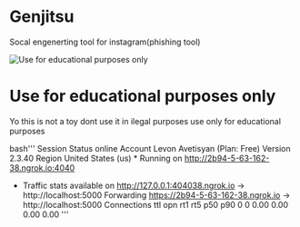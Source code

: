 # Genjitsu
Socal engenerting tool for instagram(phishing tool)

![Use for educational purposes only](https://64.media.tumblr.com/7bc0f78dfec41ffda995a9bae1f7c7ba/tumblr_osszmdNpUL1vz54q7o2_540.gifv)

# Use for educational purposes only
Yo this is not a toy dont use it in ilegal purposes use only for educational purposes

bash'''
                                                                                                                                                                                                     Session Status                online                                                                                                                                                                 Account                       Levon Avetisyan (Plan: Free)                                                                                                                                           Version                       2.3.40                                                                                                                                                                 Region                        United States (us)                                                                                                                                                      * Running on http://2b94-5-63-162-38.ngrok.io:4040
 * Traffic stats available on http://127.0.0.1:404038.ngrok.io -> http://localhost:5000
Forwarding                    https://2b94-5-63-162-38.ngrok.io -> http://localhost:5000                                                                                                                                                                                                                                                                                                                  Connections                   ttl     opn     rt1     rt5     p50     p90                                                                                                                                                          0       0       0.00    0.00    0.00    0.00
'''
